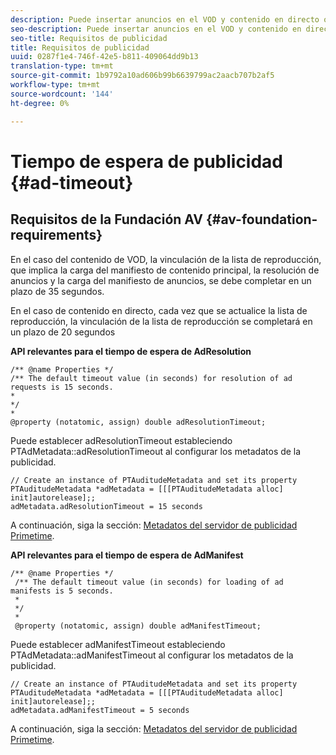 ```yaml
---
description: Puede insertar anuncios en el VOD y contenido en directo o lineal mediante la interfaz de Adobe Primetime para la toma de decisiones de publicidad.
seo-description: Puede insertar anuncios en el VOD y contenido en directo o lineal mediante la interfaz de Adobe Primetime para la toma de decisiones de publicidad.
seo-title: Requisitos de publicidad
title: Requisitos de publicidad
uuid: 0287f1e4-746f-42e5-b811-409064dd9b13
translation-type: tm+mt
source-git-commit: 1b9792a10ad606b99b6639799ac2aacb707b2af5
workflow-type: tm+mt
source-wordcount: '144'
ht-degree: 0%

---
```



# Tiempo de espera de publicidad {#ad-timeout}

## Requisitos de la Fundación AV {#av-foundation-requirements}

En el caso del contenido de VOD, la vinculación de la lista de reproducción, que implica la carga del manifiesto de contenido principal, la resolución de anuncios y la carga del manifiesto de anuncios, se debe completar en un plazo de 35 segundos.

En el caso de contenido en directo, cada vez que se actualice la lista de reproducción, la vinculación de la lista de reproducción se completará en un plazo de 20 segundos

**API relevantes para el tiempo de espera de AdResolution**

```
/** @name Properties */
/** The default timeout value (in seconds) for resolution of ad requests is 15 seconds.
*
*/
*
@property (notatomic, assign) double adResolutionTimeout;
```

Puede establecer adResolutionTimeout estableciendo PTAdMetadata::adResolutionTimeout al configurar los metadatos de la publicidad.

```
// Create an instance of PTAuditudeMetadata and set its property
PTAuditudeMetadata *adMetadata = [[[PTAuditudeMetadata alloc] init]autorelease];;
adMetadata.adResolutionTimeout = 15 seconds
```

A continuación, siga la sección: [Metadatos del servidor de publicidad Primetime](/help/programming/tvsdk-3x-ios-prog/ios-3x-advertising/ios-3x-primetime-ad-serving-metadata/ios-3x-primetime-ad-serving-metadata.md).

**API relevantes para el tiempo de espera de AdManifest**

```
/** @name Properties */
 /** The default timeout value (in seconds) for loading of ad manifests is 5 seconds.
 *
 */
 *
 @property (notatomic, assign) double adManifestTimeout; 
```

Puede establecer adManifestTimeout estableciendo PTAdMetadata::adManifestTimeout al configurar los metadatos de la publicidad.


```
// Create an instance of PTAuditudeMetadata and set its property
PTAuditudeMetadata *adMetadata = [[[PTAuditudeMetadata alloc] init]autorelease];;
adMetadata.adManifestTimeout = 5 seconds
```

A continuación, siga la sección: [Metadatos del servidor de publicidad Primetime](/help/programming/tvsdk-3x-ios-prog/ios-3x-advertising/ios-3x-primetime-ad-serving-metadata/ios-3x-primetime-ad-serving-metadata.md).
